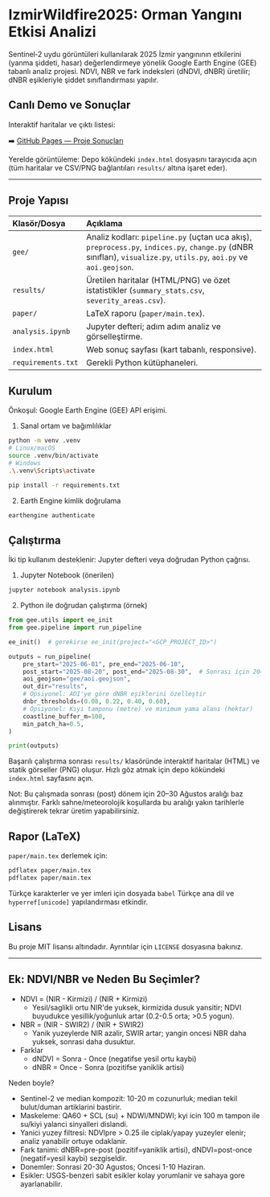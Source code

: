 ﻿# IzmirWildfire2025: Orman Yangını Etkisi Analizi

Sentinel‑2 uydu görüntüleri kullanılarak 2025 İzmir yangınının etkilerini (yanma şiddeti, hasar) değerlendirmeye yönelik Google Earth Engine (GEE) tabanlı analiz projesi. NDVI, NBR ve fark indeksleri (dNDVI, dNBR) üretilir; dNBR eşikleriyle şiddet sınıflandırması yapılır.

## Canlı Demo ve Sonuçlar

Interaktif haritalar ve çıktı listesi:

➡️ [GitHub Pages — Proje Sonuçları](https://yusufarbc.github.io/IzmirWildfire2025/)

Yerelde görüntüleme: Depo kökündeki `index.html` dosyasını tarayıcıda açın (tüm haritalar ve CSV/PNG bağlantıları `results/` altına işaret eder).

---

## Proje Yapısı

| Klasör/Dosya | Açıklama |
| :--- | :--- |
| `gee/` | Analiz kodları: `pipeline.py` (uçtan uca akış), `preprocess.py`, `indices.py`, `change.py` (dNBR sınıfları), `visualize.py`, `utils.py`, `aoi.py` ve `aoi.geojson`. |
| `results/` | Üretilen haritalar (HTML/PNG) ve özet istatistikler (`summary_stats.csv`, `severity_areas.csv`). |
| `paper/` | LaTeX raporu (`paper/main.tex`). |
| `analysis.ipynb` | Jupyter defteri; adım adım analiz ve görselleştirme. |
| `index.html` | Web sonuç sayfası (kart tabanlı, responsive). |
| `requirements.txt` | Gerekli Python kütüphaneleri. |

## Kurulum

Önkoşul: Google Earth Engine (GEE) API erişimi.

1) Sanal ortam ve bağımlılıklar

```bash
python -m venv .venv
# Linux/macOS
source .venv/bin/activate
# Windows
.\.venv\Scripts\activate

pip install -r requirements.txt
```

2) Earth Engine kimlik doğrulama

```bash
earthengine authenticate
```

## Çalıştırma

İki tip kullanım desteklenir: Jupyter defteri veya doğrudan Python çağrısı.

1) Jupyter Notebook (önerilen)

```bash
jupyter notebook analysis.ipynb
```

2) Python ile doğrudan çalıştırma (örnek)

```python
from gee.utils import ee_init
from gee.pipeline import run_pipeline

ee_init()  # gerekirse ee_init(project="<GCP_PROJECT_ID>")

outputs = run_pipeline(
    pre_start="2025-06-01", pre_end="2025-06-10",
    post_start="2025-08-20", post_end="2025-08-30",  # Sonrası için 20–30 Ağustos
    aoi_geojson="gee/aoi.geojson",
    out_dir="results",
    # Opsiyonel: AOI'ye göre dNBR eşiklerini özelleştir
    dnbr_thresholds=(0.08, 0.22, 0.40, 0.60),
    # Opsiyonel: Kıyı tamponu (metre) ve minimum yama alanı (hektar)
    coastline_buffer_m=100,
    min_patch_ha=0.5,
)

print(outputs)
```

Başarılı çalıştırma sonrası `results/` klasöründe interaktif haritalar (HTML) ve statik görseller (PNG) oluşur. Hızlı göz atmak için depo kökündeki `index.html` sayfasını açın.

Not: Bu çalışmada sonrası (post) dönem için 20–30 Ağustos aralığı baz alınmıştır. Farklı sahne/meteorolojik koşullarda bu aralığı yakın tarihlerle değiştirerek tekrar üretim yapabilirsiniz.

## Rapor (LaTeX)

`paper/main.tex` derlemek için:

```bash
pdflatex paper/main.tex
pdflatex paper/main.tex
```

Türkçe karakterler ve yer imleri için dosyada `babel` Türkçe ana dil ve `hyperref[unicode]` yapılandırması etkindir.

## Lisans

Bu proje MIT lisansı altındadır. Ayrıntılar için `LICENSE` dosyasına bakınız.

---

## Ek: NDVI/NBR ve Neden Bu Seçimler?

- NDVI = (NIR - Kirmizi) / (NIR + Kirmizi)
  - Yesil/saglikli ortu NIR'de yuksek, kirmizida dusuk yansitir; NDVI buyudukce yesillik/yoğunluk artar (0.2-0.5 orta; >0.5 yogun).
- NBR = (NIR - SWIR2) / (NIR + SWIR2)
  - Yanik yuzeylerde NIR azalir, SWIR artar; yangin oncesi NBR daha yuksek, sonrasi daha dusuktur.
- Farklar
  - dNDVI = Sonra - Once (negatifse yesil ortu kaybi)
  - dNBR  = Once - Sonra (pozitifse yaniklik artisi)

Neden boyle?

- Sentinel-2 ve median kompozit: 10-20 m cozunurluk; median tekil bulut/duman artiklarini bastirir.
- Maskeleme: QA60 + SCL (su) + NDWI/MNDWI; kyi icin 100 m tampon ile su/kiyi yalanci sinyalleri dislandi.
- Yanici yuzey filtresi: NDVIpre > 0.25 ile ciplak/yapay yuzeyler elenir; analiz yanabilir ortuye odaklanir.
- Fark tanimi: dNBR=pre-post (pozitif=yaniklik artisi), dNDVI=post-once (negatif=yesil kaybi) sezgiseldir.
- Donemler: Sonrasi 20-30 Agustos; Oncesi 1-10 Haziran.
- Esikler: USGS-benzeri sabit esikler kolay yorumlanir ve sahaya gore ayarlanabilir.
